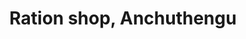 ---
title: "Ration shop, Anchuthengu"
url: /attingal/ration-shop-anchuthengu-anchuthengu-4/
shop: Lebensmittel
---
